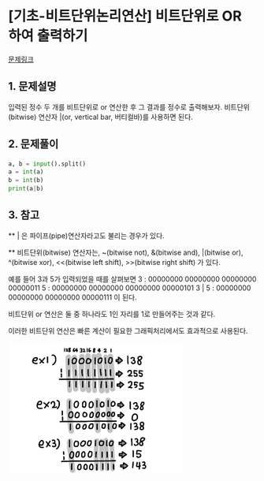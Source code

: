 # [기초-비트단위논리연산] 비트단위로 OR 하여 출력하기

[문제링크](https://codeup.kr/problem.php?id=6061)



## 1. 문제설명

입력된 정수 두 개를 비트단위로 or 연산한 후 그 결과를 정수로 출력해보자.
비트단위(bitwise) 연산자 |(or, vertical bar, 버티컬바)를 사용하면 된다.




## 2. 문제풀이

```python
a, b = input().split()
a = int(a)
b = int(b)
print(a|b)
```



## 3. 참고

** | 은 파이프(pipe)연산자라고도 불리는 경우가 있다.

** 비트단위(bitwise) 연산자는,
~(bitwise not), &(bitwise and), |(bitwise or), ^(bitwise xor),
<<(bitwise left shift), >>(bitwise right shift)
가 있다.

예를 들어 3과 5가 입력되었을 때를 살펴보면
3   : 00000000 00000000 00000000 00000011
5   : 00000000 00000000 00000000 00000101
3 | 5 : 00000000 00000000 00000000 00000111
이 된다.

비트단위 or 연산은 둘 중 하나라도 1인 자리를 1로 만들어주는 것과 같다.

이러한 비트단위 연산은 빠른 계산이 필요한 그래픽처리에서도 효과적으로 사용된다.

![[ETC]_6061](../image/[ETC]_6061.png)

